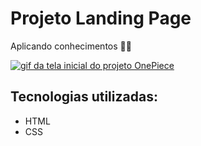 # Projeto Landing Page

Aplicando conhecimentos 🐱‍🏍

[<img src="landingPageTela.gif" alt="gif da tela inicial do projeto OnePiece">](https://maikesoares.github.io/Agencia-XYZ/)

## Tecnologias utilizadas:

- HTML
- CSS
